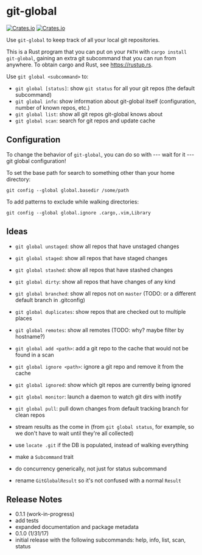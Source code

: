 # git-global

[![Crates.io](https://img.shields.io/crates/v/git-global.svg)](https://crates.io/crates/git-global)
[![Crates.io](https://img.shields.io/crates/d/git-global.svg)](https://crates.io/crates/git-global)

Use `git-global` to keep track of all your local git repositories.

This is a Rust program that you can put on your `PATH` with `cargo install
git-global`, gaining an extra git subcommand that you can run from anywhere. To
obtain cargo and Rust, see https://rustup.rs.

Use `git global <subcommand>` to:

* `git global [status]`: show `git status` for all your git repos (the default
  subcommand)
* `git global info`: show information about git-global itself (configuration,
  number of known repos, etc.)
* `git global list`: show all git repos git-global knows about
* `git global scan`: search for git repos and update cache

## Configuration

To change the behavior of `git-global`, you can do so with --- wait for it
--- git global configuration!

To set the base path for search to something other than your home directory:
```
git config --global global.basedir /some/path
```

To add patterns to exclude while walking directories:
```
git config --global global.ignore .cargo,.vim,Library
```

## Ideas

* `git global unstaged`: show all repos that have unstaged changes
* `git global staged`: show all repos that have staged changes
* `git global stashed`: show all repos that have stashed changes
* `git global dirty`: show all repos that have changes of any kind
* `git global branched`: show all repos not on `master` (TODO: or a different
  default branch in .gitconfig)
* `git global duplicates`: show repos that are checked out to multiple places
* `git global remotes`: show all remotes (TODO: why? maybe filter by hostname?)

* `git global add <path>`: add a git repo to the cache that would not be found in a scan
* `git global ignore <path>`: ignore a git repo and remove it from the cache
* `git global ignored`: show which git repos are currently being ignored
* `git global monitor`: launch a daemon to watch git dirs with inotify
* `git global pull`: pull down changes from default tracking branch for clean repos

* stream results as the come in (from `git global status`, for example, so we don't
  have to wait until they're all collected)
* use `locate .git` if the DB is populated, instead of walking everything
* make a `Subcommand` trait
* do concurrency generically, not just for status subcommand
* rename `GitGlobalResult` so it's not confused with a normal `Result`

## Release Notes

* 0.1.1 (work-in-progress)
 * add tests
 * expanded documentation and package metadata
* 0.1.0 (1/31/17)
 * initial release with the following subcommands: help, info, list, scan, status
